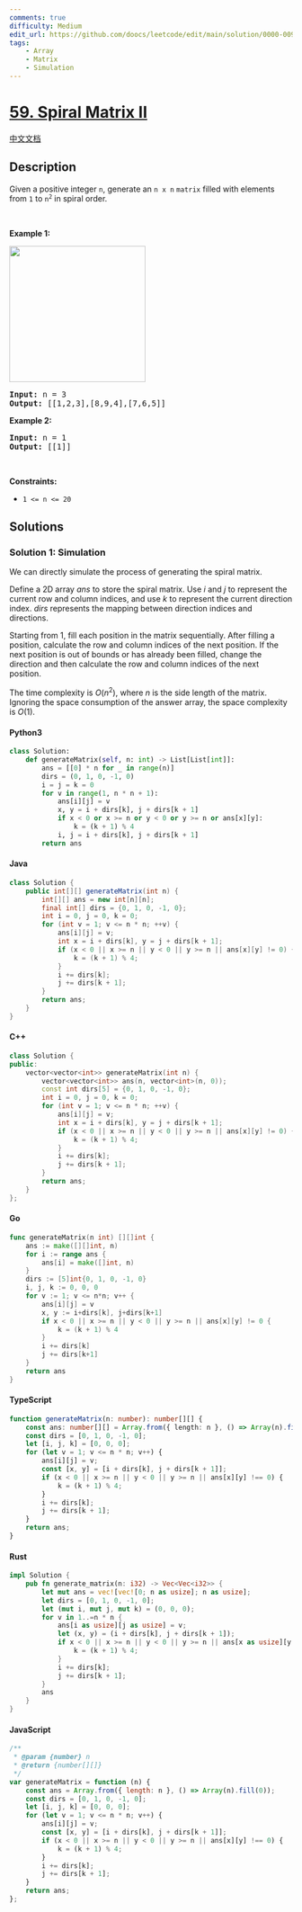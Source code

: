 ```yaml
---
comments: true
difficulty: Medium
edit_url: https://github.com/doocs/leetcode/edit/main/solution/0000-0099/0059.Spiral%20Matrix%20II/README_EN.md
tags:
    - Array
    - Matrix
    - Simulation
---
```


<!-- problem:start -->

# [59. Spiral Matrix II](https://leetcode.com/problems/spiral-matrix-ii)

[中文文档](/solution/0000-0099/0059.Spiral%20Matrix%20II/README.md)

## Description

<!-- description:start -->

<p>Given a positive integer <code>n</code>, generate an <code>n x n</code> <code>matrix</code> filled with elements from <code>1</code> to <code>n<sup>2</sup></code> in spiral order.</p>

<p>&nbsp;</p>
<p><strong class="example">Example 1:</strong></p>
<img alt="" src="https://fastly.jsdelivr.net/gh/doocs/leetcode@main/solution/0000-0099/0059.Spiral%20Matrix%20II/images/spiraln.jpg" style="width: 242px; height: 242px;" />
<pre>
<strong>Input:</strong> n = 3
<strong>Output:</strong> [[1,2,3],[8,9,4],[7,6,5]]
</pre>

<p><strong class="example">Example 2:</strong></p>

<pre>
<strong>Input:</strong> n = 1
<strong>Output:</strong> [[1]]
</pre>

<p>&nbsp;</p>
<p><strong>Constraints:</strong></p>

<ul>
	<li><code>1 &lt;= n &lt;= 20</code></li>
</ul>

<!-- description:end -->

## Solutions

<!-- solution:start -->

### Solution 1: Simulation

We can directly simulate the process of generating the spiral matrix.

Define a 2D array $\textit{ans}$ to store the spiral matrix. Use $i$ and $j$ to represent the current row and column indices, and use $k$ to represent the current direction index. $\textit{dirs}$ represents the mapping between direction indices and directions.

Starting from $1$, fill each position in the matrix sequentially. After filling a position, calculate the row and column indices of the next position. If the next position is out of bounds or has already been filled, change the direction and then calculate the row and column indices of the next position.

The time complexity is $O(n^2)$, where $n$ is the side length of the matrix. Ignoring the space consumption of the answer array, the space complexity is $O(1)$.

<!-- tabs:start -->

#### Python3

```python
class Solution:
    def generateMatrix(self, n: int) -> List[List[int]]:
        ans = [[0] * n for _ in range(n)]
        dirs = (0, 1, 0, -1, 0)
        i = j = k = 0
        for v in range(1, n * n + 1):
            ans[i][j] = v
            x, y = i + dirs[k], j + dirs[k + 1]
            if x < 0 or x >= n or y < 0 or y >= n or ans[x][y]:
                k = (k + 1) % 4
            i, j = i + dirs[k], j + dirs[k + 1]
        return ans
```

#### Java

```java
class Solution {
    public int[][] generateMatrix(int n) {
        int[][] ans = new int[n][n];
        final int[] dirs = {0, 1, 0, -1, 0};
        int i = 0, j = 0, k = 0;
        for (int v = 1; v <= n * n; ++v) {
            ans[i][j] = v;
            int x = i + dirs[k], y = j + dirs[k + 1];
            if (x < 0 || x >= n || y < 0 || y >= n || ans[x][y] != 0) {
                k = (k + 1) % 4;
            }
            i += dirs[k];
            j += dirs[k + 1];
        }
        return ans;
    }
}
```

#### C++

```cpp
class Solution {
public:
    vector<vector<int>> generateMatrix(int n) {
        vector<vector<int>> ans(n, vector<int>(n, 0));
        const int dirs[5] = {0, 1, 0, -1, 0};
        int i = 0, j = 0, k = 0;
        for (int v = 1; v <= n * n; ++v) {
            ans[i][j] = v;
            int x = i + dirs[k], y = j + dirs[k + 1];
            if (x < 0 || x >= n || y < 0 || y >= n || ans[x][y] != 0) {
                k = (k + 1) % 4;
            }
            i += dirs[k];
            j += dirs[k + 1];
        }
        return ans;
    }
};
```

#### Go

```go
func generateMatrix(n int) [][]int {
	ans := make([][]int, n)
	for i := range ans {
		ans[i] = make([]int, n)
	}
	dirs := [5]int{0, 1, 0, -1, 0}
	i, j, k := 0, 0, 0
	for v := 1; v <= n*n; v++ {
		ans[i][j] = v
		x, y := i+dirs[k], j+dirs[k+1]
		if x < 0 || x >= n || y < 0 || y >= n || ans[x][y] != 0 {
			k = (k + 1) % 4
		}
		i += dirs[k]
		j += dirs[k+1]
	}
	return ans
}
```

#### TypeScript

```ts
function generateMatrix(n: number): number[][] {
    const ans: number[][] = Array.from({ length: n }, () => Array(n).fill(0));
    const dirs = [0, 1, 0, -1, 0];
    let [i, j, k] = [0, 0, 0];
    for (let v = 1; v <= n * n; v++) {
        ans[i][j] = v;
        const [x, y] = [i + dirs[k], j + dirs[k + 1]];
        if (x < 0 || x >= n || y < 0 || y >= n || ans[x][y] !== 0) {
            k = (k + 1) % 4;
        }
        i += dirs[k];
        j += dirs[k + 1];
    }
    return ans;
}
```

#### Rust

```rust
impl Solution {
    pub fn generate_matrix(n: i32) -> Vec<Vec<i32>> {
        let mut ans = vec![vec![0; n as usize]; n as usize];
        let dirs = [0, 1, 0, -1, 0];
        let (mut i, mut j, mut k) = (0, 0, 0);
        for v in 1..=n * n {
            ans[i as usize][j as usize] = v;
            let (x, y) = (i + dirs[k], j + dirs[k + 1]);
            if x < 0 || x >= n || y < 0 || y >= n || ans[x as usize][y as usize] != 0 {
                k = (k + 1) % 4;
            }
            i += dirs[k];
            j += dirs[k + 1];
        }
        ans
    }
}
```

#### JavaScript

```js
/**
 * @param {number} n
 * @return {number[][]}
 */
var generateMatrix = function (n) {
    const ans = Array.from({ length: n }, () => Array(n).fill(0));
    const dirs = [0, 1, 0, -1, 0];
    let [i, j, k] = [0, 0, 0];
    for (let v = 1; v <= n * n; v++) {
        ans[i][j] = v;
        const [x, y] = [i + dirs[k], j + dirs[k + 1]];
        if (x < 0 || x >= n || y < 0 || y >= n || ans[x][y] !== 0) {
            k = (k + 1) % 4;
        }
        i += dirs[k];
        j += dirs[k + 1];
    }
    return ans;
};
```

<!-- tabs:end -->

<!-- solution:end -->

<!-- problem:end -->
